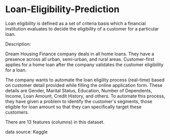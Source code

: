 # Loan-Eligibility-Prediction
Loan eligibility is defined as a set of criteria basis which a financial institution evaluates to decide the eligibility of a customer for a particular loan.

Description:

Dream Housing Finance company deals in all home loans. They have a presence across all urban, semi-urban, and rural areas. Customer-first applies for a home loan after the company validates the customer eligibility for a loan.

The company wants to automate the loan eligility process (real-time) based on customer detail provided while filling the online application form. These details are Gender, Marital Status, Education, Number of Dependents, Income, Loan Amount, Credit History, and others. To automate this process, they have given a problem to identify the customer's segments, those eligible for loan amount so that they can specifically target these customers.

There are 13 features (columns) in this dataset.

data source: Kaggle


